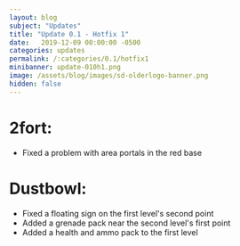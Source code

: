 ```yaml
---
layout: blog
subject: "Updates"
title: "Update 0.1 - Hotfix 1"
date:   2019-12-09 00:00:00 -0500
categories: updates
permalink: /:categories/0.1/hotfix1
minibanner: update-010h1.png
image: /assets/blog/images/sd-olderlogo-banner.png
hidden: false
---
```

# 2fort:
- Fixed a problem with area portals in the red base

# Dustbowl:
- Fixed a floating sign on the first level's second point
- Added a grenade pack near the second level's first point
- Added a health and ammo pack to the first level